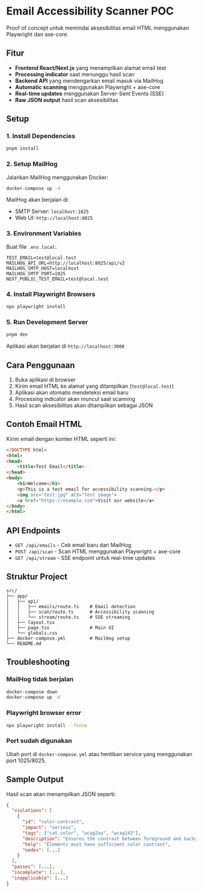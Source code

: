 # Email Accessibility Scanner POC

Proof of concept untuk memindai aksesibilitas email HTML menggunakan Playwright dan axe-core.

## Fitur

- **Frontend React/Next.js** yang menampilkan alamat email test
- **Processing indicator** saat menunggu hasil scan
- **Backend API** yang mendengarkan email masuk via MailHog
- **Automatic scanning** menggunakan Playwright + axe-core
- **Real-time updates** menggunakan Server-Sent Events (SSE)
- **Raw JSON output** hasil scan aksesibilitas

## Setup

### 1. Install Dependencies

```bash
pnpm install
```

### 2. Setup MailHog

Jalankan MailHog menggunakan Docker:

```bash
docker-compose up -d
```

MailHog akan berjalan di:
- SMTP Server: `localhost:1025`
- Web UI: `http://localhost:8025`

### 3. Environment Variables

Buat file `.env.local`:

```env
TEST_EMAIL=test@local.test
MAILHOG_API_URL=http://localhost:8025/api/v2
MAILHOG_SMTP_HOST=localhost
MAILHOG_SMTP_PORT=1025
NEXT_PUBLIC_TEST_EMAIL=test@local.test
```

### 4. Install Playwright Browsers

```bash
npx playwright install
```

### 5. Run Development Server

```bash
pnpm dev
```

Aplikasi akan berjalan di `http://localhost:3000`

## Cara Penggunaan

1. Buka aplikasi di browser
2. Kirim email HTML ke alamat yang ditampilkan (`test@local.test`)
3. Aplikasi akan otomatis mendeteksi email baru
4. Processing indicator akan muncul saat scanning
5. Hasil scan aksesibilitas akan ditampilkan sebagai JSON

## Contoh Email HTML

Kirim email dengan konten HTML seperti ini:

```html
<!DOCTYPE html>
<html>
<head>
    <title>Test Email</title>
</head>
<body>
    <h1>Welcome</h1>
    <p>This is a test email for accessibility scanning.</p>
    <img src="test.jpg" alt="Test image">
    <a href="https://example.com">Visit our website</a>
</body>
</html>
```

## API Endpoints

- `GET /api/emails` - Cek email baru dari MailHog
- `POST /api/scan` - Scan HTML menggunakan Playwright + axe-core
- `GET /api/stream` - SSE endpoint untuk real-time updates

## Struktur Project

```
src/
├── app/
│   ├── api/
│   │   ├── emails/route.ts    # Email detection
│   │   ├── scan/route.ts      # Accessibility scanning
│   │   └── stream/route.ts    # SSE streaming
│   ├── layout.tsx
│   ├── page.tsx               # Main UI
│   └── globals.css
├── docker-compose.yml         # MailHog setup
└── README.md
```

## Troubleshooting

### MailHog tidak berjalan
```bash
docker-compose down
docker-compose up -d
```

### Playwright browser error
```bash
npx playwright install --force
```

### Port sudah digunakan
Ubah port di `docker-compose.yml` atau hentikan service yang menggunakan port 1025/8025.

## Sample Output

Hasil scan akan menampilkan JSON seperti:

```json
{
  "violations": [
    {
      "id": "color-contrast",
      "impact": "serious",
      "tags": ["cat.color", "wcag2aa", "wcag143"],
      "description": "Ensures the contrast between foreground and background colors meets WCAG 2 AA contrast ratio thresholds",
      "help": "Elements must have sufficient color contrast",
      "nodes": [...]
    }
  ],
  "passes": [...],
  "incomplete": [...],
  "inapplicable": [...]
}
```
